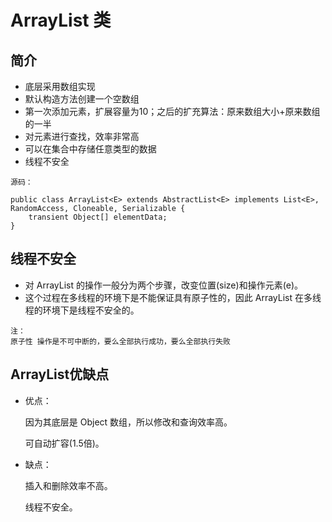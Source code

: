 # ArrayList 类

## 简介

* 底层采用数组实现
* 默认构造方法创建一个空数组
* 第一次添加元素，扩展容量为10；之后的扩充算法：原来数组大小+原来数组的一半
* 对元素进行查找，效率非常高
* 可以在集合中存储任意类型的数据
* 线程不安全

```底层源码
源码：

public class ArrayList<E> extends AbstractList<E> implements List<E>, RandomAccess, Cloneable, Serializable {
    transient Object[] elementData;
}
```

## 线程不安全

* 对 ArrayList 的操作一般分为两个步骤，改变位置(size)和操作元素(e)。
* 这个过程在多线程的环境下是不能保证具有原子性的，因此 ArrayList 在多线程的环境下是线程不安全的。

```注
注：
原子性 操作是不可中断的，要么全部执行成功，要么全部执行失败
```

## ArrayList优缺点

* 优点：

  因为其底层是 Object 数组，所以修改和查询效率高。

  可自动扩容(1.5倍)。

* 缺点：

  插入和删除效率不高。

  线程不安全。
